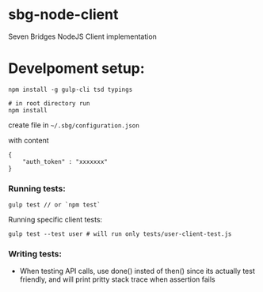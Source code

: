 # sbg-node-client
Seven Bridges NodeJS Client implementation

# Develpoment setup: 

    npm install -g gulp-cli tsd typings
    
    # in root directory run
    npm install
    
    
    
create  file in `~/.sbg/configuration.json`


with content

    {
        "auth_token" : "xxxxxxx"
    }
    


### Running tests:

    gulp test // or `npm test`
    
Running specific client tests:
    
    gulp test --test user # will run only tests/user-client-test.js
    

### Writing tests: 

- When testing API calls, use done() insted of then() since its actually 
 test friendly, and will print pritty stack trace when assertion fails
    

